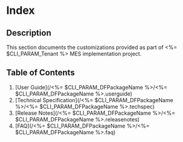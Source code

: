 # Index

## Description

This section documents the customizations provided as part of <%= $CLI_PARAM_Tenant %> MES implementation project.


## Table of Contents

1. [User Guide](/<%= $CLI_PARAM_DFPackageName %>/<%= $CLI_PARAM_DFPackageName %>.userguide)
1. [Technical Specification](/<%= $CLI_PARAM_DFPackageName %>/<%= $CLI_PARAM_DFPackageName %>.techspec)
1. [Release Notes](/<%= $CLI_PARAM_DFPackageName %>/<%= $CLI_PARAM_DFPackageName %>.releasenotes)
1. [FAQ](/<%= $CLI_PARAM_DFPackageName %>/<%= $CLI_PARAM_DFPackageName %>.faq)